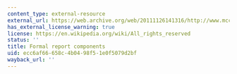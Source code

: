 ```yaml
---
content_type: external-resource
external_url: https://web.archive.org/web/20111126141316/http://www.mccombs.utexas.edu/faculty/kristie.loescher/assignments/project%20report.htm
has_external_license_warning: true
license: https://en.wikipedia.org/wiki/All_rights_reserved
status: ''
title: Formal report components
uid: ecc6af66-658c-4b04-98f5-1e0f5079d2bf
wayback_url: ''
---
```

